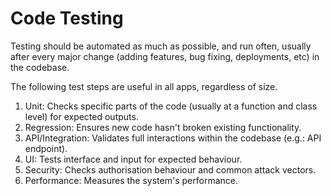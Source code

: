 # Code Testing

Testing should be automated as much as possible, and run often, usually after every major change (adding features, bug fixing, deployments, etc) in the codebase.

The following test steps are useful in all apps, regardless of size.

1. Unit: Checks specific parts of the code (usually at a function and class level) for expected outputs.
2. Regression: Ensures new code hasn't broken existing functionality.
3. API/Integration: Validates full interactions within the codebase (e.g.: API endpoint).
4. UI: Tests interface and input for expected behaviour.
5. Security: Checks authorisation behaviour and common attack vectors.
6. Performance: Measures the system's performance.
